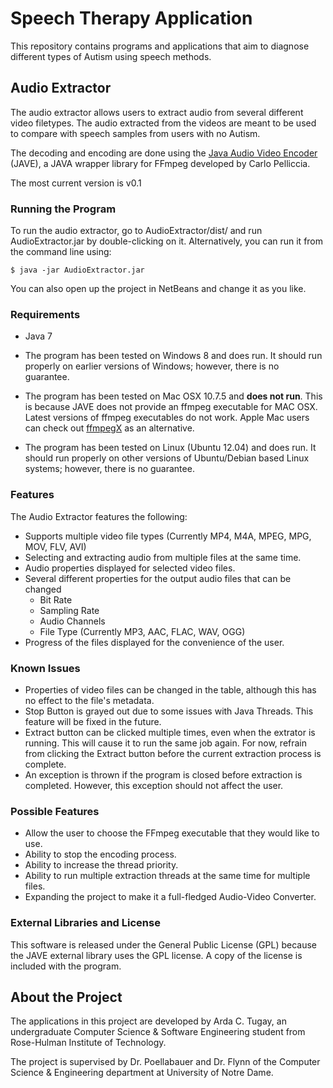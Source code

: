 # Speech Therapy Application #
This repository contains programs and applications that aim to diagnose different types of Autism using speech methods.

## Audio Extractor ##
The audio extractor allows users to extract audio from several different video filetypes. The audio extracted from the videos are meant to be used to compare with speech samples from users with no Autism.

The decoding and encoding are done using the [Java Audio Video Encoder](http://www.sauronsoftware.it/projects/jave/index.php) (JAVE), a JAVA wrapper library for FFmpeg developed by Carlo Pelliccia.

The most current version is v0.1

### Running the Program ###
To run the audio extractor, go to AudioExtractor/dist/ and run AudioExtractor.jar by double-clicking on it. Alternatively, you can run it from the command line using:
    
    $ java -jar AudioExtractor.jar
    
You can also open up the project in NetBeans and change it as you like.

### Requirements ###
* Java 7

* The program has been tested on Windows 8 and does run. It should run properly on earlier versions of Windows; however, there is no guarantee.
* The program has been tested on Mac OSX 10.7.5 and <b>does not run</b>. This is because JAVE does not provide an ffmpeg executable for MAC OSX. Latest versions of ffmpeg executables do not work. Apple Mac users can check out [ffmpegX](http://www.ffmpegx.com/download.html) as an alternative.
* The program has been tested on Linux (Ubuntu 12.04) and does run. It should run properly on other versions of Ubuntu/Debian based Linux systems; however, there is no guarantee. 

### Features ###
The Audio Extractor features the following:
* Supports multiple video file types (Currently MP4, M4A, MPEG, MPG, MOV, FLV, AVI)
* Selecting and extracting audio from multiple files at the same time.
* Audio properties displayed for selected video files.
* Several different properties for the output audio files that can be changed
    + Bit Rate
    + Sampling Rate
    + Audio Channels
    + File Type (Currently MP3, AAC, FLAC, WAV, OGG)
* Progress of the files displayed for the convenience of the user.

### Known Issues ###
* Properties of video files can be changed in the table, although this has no effect to the file's metadata.
* Stop Button is grayed out due to some issues with Java Threads. This feature will be fixed in the future.
* Extract button can be clicked multiple times, even when the extrator is running. This will cause it to run the same job again. For now, refrain from clicking the Extract button before the current extraction process is complete.
* An exception is thrown if the program is closed before extraction is completed. However, this exception should not affect the user.

### Possible Features ###
* Allow the user to choose the FFmpeg executable that they would like to use.
* Ability to stop the encoding process.
* Ability to increase the thread priority.
* Ability to run multiple extraction threads at the same time for multiple files.
* Expanding the project to make it a full-fledged Audio-Video Converter.

### External Libraries and License ###
This software is released under the General Public License (GPL) because the JAVE external library uses the GPL license. A copy of the license is included with the program.

## About the Project ##
The applications in this project are developed by Arda C. Tugay, an undergraduate Computer Science & Software Engineering student from Rose-Hulman Institute of Technology.

The project is supervised by Dr. Poellabauer and Dr. Flynn of the Computer Science & Engineering department at University of Notre Dame.
